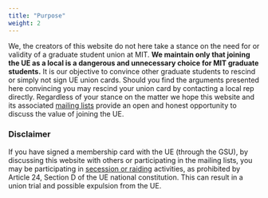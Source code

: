 ```yaml
---
title: "Purpose"
weight: 2
---
```


We, the creators of this website do not here take a stance on the need for or validity of a graduate student union at MIT.
**We maintain only that joining the UE as a local is a dangerous and unnecessary choice for MIT graduate students.**
It is our objective to convince other graduate students to rescind or simply not sign UE union cards.
Should you find the arguments presented here convincing you may rescind your union card by contacting a local rep directly.
Regardless of your stance on the matter we hope this website and its associated [mailing lists](https://domain.org/signup) provide an open and honest opportunity to discuss the value of joining the UE.

### Disclaimer
If you have signed a membership card with the UE (through the GSU), by discussing this website with others or participating in the mailing lists, you may be participating in [secession or raiding](https://en.wikipedia.org/wiki/Union_raid) activities, as prohibited by Article 24, Section D of the UE national constitution.
This can result in a union trial and possible expulsion from the UE.

